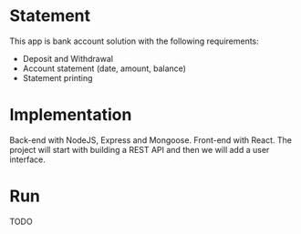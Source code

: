 # Statement

This app is bank account solution with the following requirements:

-   Deposit and Withdrawal
-   Account statement (date, amount, balance)
-   Statement printing

# Implementation

Back-end with NodeJS, Express and Mongoose. Front-end with React.
The project will start with building a REST API and then we will add a user interface.

# Run

TODO
